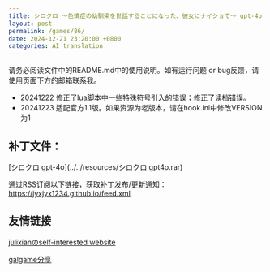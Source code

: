 ```yaml
---
title: シロクロ ～色情症の幼馴染を世話することになった、彼女にナイショで～ gpt-4o 机翻补丁
layout: post
permalink: /games/86/
date: 2024-12-21 23:20:00 +0800
categories: AI translation
---
```



请务必阅读文件中的README.md中的使用说明。如有运行问题 or bug反馈，请使用页面下方的邮箱联系我。

- 20241222 修正了lua脚本中一些特殊符号引入的错误；修正了读档错误。
- 20241223 适配官方1.1版。如果资源为老版本，请在hook.ini中修改VERSION为1

## 补丁文件：

[シロクロ gpt-4o](../../resources/シロクロ gpt4o.rar)

 

通过RSS订阅以下链接，获取补丁发布/更新通知：https://jyxjyx1234.github.io/feed.xml

## 友情链接

[julixianのself-interested website](https://julixian-siw.worldsystem.top/) 

[galgame分享](https://t.me/galgpt)